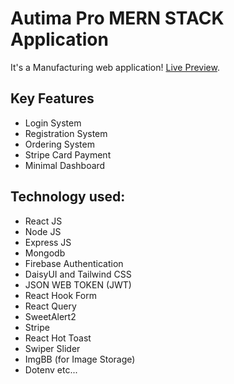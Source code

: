 # Autima Pro MERN STACK Application

It's a Manufacturing web application! [Live Preview](http://autima-pro.web.app).

## Key Features

-   Login System
-   Registration System
-   Ordering System
-   Stripe Card Payment
-   Minimal Dashboard

## Technology used:

-   React JS
-   Node JS
-   Express JS
-   Mongodb
-   Firebase Authentication
-   DaisyUI and Tailwind CSS
-   JSON WEB TOKEN (JWT)
-   React Hook Form
-   React Query
-   SweetAlert2
-   Stripe
-   React Hot Toast
-   Swiper Slider
-   ImgBB (for Image Storage)
-   Dotenv etc...
